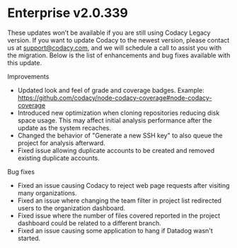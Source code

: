 # Enterprise v2.0.339

<span style="font-weight: 400;">These updates won’t be available if you
are still using Codacy Legacy version. If you want to update Codacy to
the newest version, please contact us at </span>[<span
style="font-weight: 400;">support@codacy.com</span>](mailto:support@codacy.com)<span
style="font-weight: 400;">, and we will schedule a call to assist you
with the migration. </span><span style="font-weight: 400;">Below is the
list of enhancements and bug fixes available with this update.</span>

<span style="font-weight: 400;">Improvements  
</span>

-   <span style="font-weight: 400;"><span
    sheets-value="{&quot;1&quot;:2,&quot;2&quot;:&quot;Update grade and coverage badges look. Example: https://github.com/codacy/node-codacy-coverage#node-codacy-coverage&quot;}"
    sheets-userformat="{&quot;2&quot;:513,&quot;3&quot;:[null,0],&quot;12&quot;:0}">Updated
    look and feel of grade and coverage badges. Example:
    <https://github.com/codacy/node-codacy-coverage#node-codacy-coverage></span></span>
-   <span style="font-weight: 400;"><span
    sheets-value="{&quot;1&quot;:2,&quot;2&quot;:&quot;Update grade and coverage badges look. Example: https://github.com/codacy/node-codacy-coverage#node-codacy-coverage&quot;}"
    sheets-userformat="{&quot;2&quot;:513,&quot;3&quot;:[null,0],&quot;12&quot;:0}">Introduced
    new optimization when cloning repositories reducing disk space
    usage. This may affect initial analysis performance after the update
    as the system recaches.</span></span>
-   <span style="font-weight: 400;"><span
    sheets-value="{&quot;1&quot;:2,&quot;2&quot;:&quot;Update grade and coverage badges look. Example: https://github.com/codacy/node-codacy-coverage#node-codacy-coverage&quot;}"
    sheets-userformat="{&quot;2&quot;:513,&quot;3&quot;:[null,0],&quot;12&quot;:0}">Changed
    the behavior of "Generate a new SSH key" to also queue the project
    for analysis afterward.</span></span>
-   <span style="font-weight: 400;"><span
    sheets-value="{&quot;1&quot;:2,&quot;2&quot;:&quot;Update grade and coverage badges look. Example: https://github.com/codacy/node-codacy-coverage#node-codacy-coverage&quot;}"
    sheets-userformat="{&quot;2&quot;:513,&quot;3&quot;:[null,0],&quot;12&quot;:0}">Fixed
    issue allowing duplicate accounts to be created and removed existing
    duplicate accounts.</span></span>

<span style="font-weight: 400;">Bug fixes</span>

-   <span style="font-weight: 400;"><span
    sheets-value="{&quot;1&quot;:2,&quot;2&quot;:&quot;website blocks requests with too many cookies&quot;}"
    sheets-userformat="{&quot;2&quot;:515,&quot;3&quot;:[null,0],&quot;4&quot;:[null,2,14281427],&quot;12&quot;:0}">Fixed
    an issue causing Codacy to reject web page requests after visiting
    many organizations.</span></span>
-   <span style="font-weight: 400;"><span
    sheets-value="{&quot;1&quot;:2,&quot;2&quot;:&quot;website blocks requests with too many cookies&quot;}"
    sheets-userformat="{&quot;2&quot;:515,&quot;3&quot;:[null,0],&quot;4&quot;:[null,2,14281427],&quot;12&quot;:0}">Fixed
    an issue where changing the team filter in project list redirected
    users to the organization dashboard.</span></span>
-   <span style="font-weight: 400;"><span
    sheets-value="{&quot;1&quot;:2,&quot;2&quot;:&quot;website blocks requests with too many cookies&quot;}"
    sheets-userformat="{&quot;2&quot;:515,&quot;3&quot;:[null,0],&quot;4&quot;:[null,2,14281427],&quot;12&quot;:0}">Fixed
    issue where the number of files covered reported in the project
    dashboard could be related to a different branch.</span></span>
-   <span style="font-weight: 400;"><span
    sheets-value="{&quot;1&quot;:2,&quot;2&quot;:&quot;Update grade and coverage badges look. Example: https://github.com/codacy/node-codacy-coverage#node-codacy-coverage&quot;}"
    sheets-userformat="{&quot;2&quot;:513,&quot;3&quot;:[null,0],&quot;12&quot;:0}">Fixed
    an issue causing some application to hang if Datadog wasn't
    started.</span></span>
